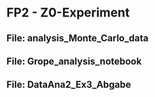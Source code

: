 # FP2 - Z0-Experiment

## File: analysis_Monte_Carlo_data

## File: Grope_analysis_notebook 

## File: DataAna2_Ex3_Abgabe
